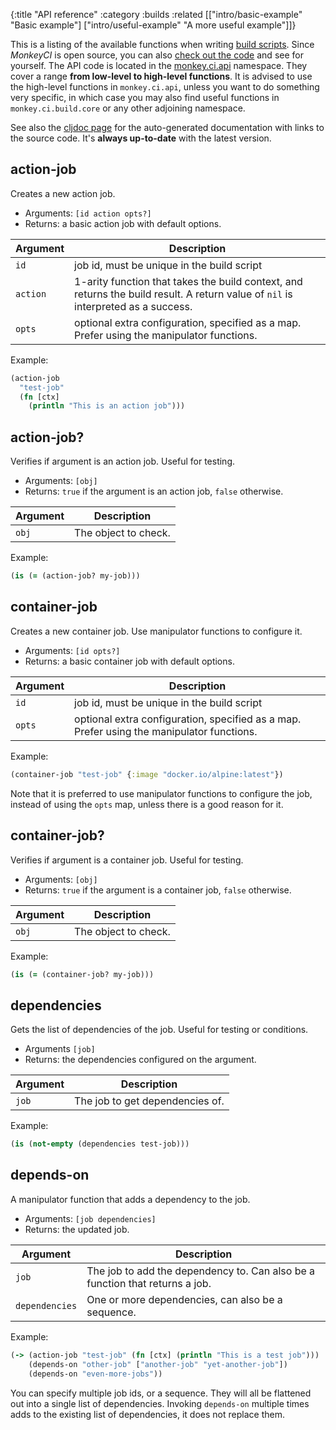 {:title "API reference"
 :category :builds
 :related [["intro/basic-example" "Basic example"]
           ["intro/useful-example" "A more useful example"]]}

This is a listing of the available functions when writing [build scripts](builds).
Since *MonkeyCI* is open source, you can also [check out the code](https://github.com/monkey-projects/monkeyci)
and see for yourself.  The API code is located in the [monkey.ci.api](https://github.com/monkey-projects/monkeyci/tree/main/app/src/monkey/ci/api.clj) namespace.  They cover a range **from low-level
to high-level functions**.  It is advised to use the high-level functions in `monkey.ci.api`,
unless you want to do something very specific, in which case you may also find useful
functions in `monkey.ci.build.core` or any other adjoining namespace.

See also the [cljdoc page](https://cljdoc.org/d/com.monkeyci/app/CURRENT/api/monkey.ci.api)
for the auto-generated documentation with links to the source code.  It's **always up-to-date**
with the latest version.

## action-job

Creates a new action job.

- Arguments: `[id action opts?]`
- Returns: a basic action job with default options.

|Argument|Description|
|---|---|
|`id`|job id, must be unique in the build script|
|`action`|1-arity function that takes the build context, and returns the build result.  A return value of `nil` is interpreted as a success.|
|`opts`|optional extra configuration, specified as a map.  Prefer using the manipulator functions.|

Example:
```clojure
(action-job
  "test-job"
  (fn [ctx]
    (println "This is an action job")))
```

## action-job?

Verifies if argument is an action job.  Useful for testing.

- Arguments: `[obj]`
- Returns: `true` if the argument is an action job, `false` otherwise.

|Argument|Description|
|---|---|
|`obj`|The object to check.|

Example:
```clojure
(is (= (action-job? my-job)))
```

## container-job

Creates a new container job.  Use manipulator functions to configure it.

- Arguments: `[id opts?]`
- Returns: a basic container job with default options.

|Argument|Description|
|---|---|
|`id`|job id, must be unique in the build script|
|`opts`|optional extra configuration, specified as a map.  Prefer using the manipulator functions.|

Example:
```clojure
(container-job "test-job" {:image "docker.io/alpine:latest"})
```

Note that it is preferred to use manipulator functions to configure the job, instead of using
the `opts` map, unless there is a good reason for it.

## container-job?

Verifies if argument is a container job.  Useful for testing.

- Arguments: `[obj]`
- Returns: `true` if the argument is a container job, `false` otherwise.

|Argument|Description|
|---|---|
|`obj`|The object to check.|

Example:
```clojure
(is (= (container-job? my-job)))
```

## dependencies

Gets the list of dependencies of the job.  Useful for testing or conditions.

- Arguments `[job]`
- Returns: the dependencies configured on the argument.

|Argument|Description|
|---|---|
|`job`|The job to get dependencies of.|

Example:
```clojure
(is (not-empty (dependencies test-job)))
```

## depends-on

A manipulator function that adds a dependency to the job.

- Arguments: `[job dependencies]`
- Returns: the updated job.

|Argument|Description|
|---|---|
|`job`|The job to add the dependency to.  Can also be a function that returns a job.|
|`dependencies`|One or more dependencies, can also be a sequence.|

Example:
```clojure
(-> (action-job "test-job" (fn [ctx] (println "This is a test job")))
    (depends-on "other-job" ["another-job" "yet-another-job"])
    (depends-on "even-more-jobs"))
```

You can specify multiple job ids, or a sequence.  They will all be flattened out into a single
list of dependencies.  Invoking `depends-on` multiple times adds to the existing list of
dependencies, it does not replace them.